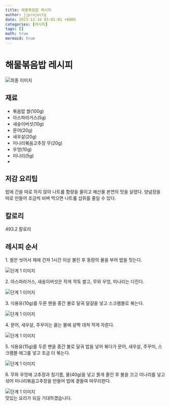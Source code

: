 ```yaml
---
title: 해물볶음밥 레시피
author: jjprojectg
date: 2023-12-16 03:01:01 +0000
categories: [레시피]
tags: []
math: true
mermaid: true
---
```

<meta name="og:type" content="website"/>
<meta charset="UTF-8"/>
<div class="header">
  <h1>해물볶음밥 레시피</h1>
</div>

<div class="container my-4">
  <div class="row">
    <div class="col-12 col-md-6">
      <div class="recipe-image">
        <img src="http://www.foodsafetykorea.go.kr/uploadimg/cook/10_00219_2.png" class="step-image" alt="최종 이미지"/>
      </div>
    </div>
    <div class="col-12 col-md-6">
      <div class="ingredients">
        <h2>재료</h2>
        <ul class="card">
          <li> 볶음밥 쌀(100g) </li>
          <li>  아스파라거스(5g) </li>
          <li>  새송이버섯(10g) </li>
          <li> 문어(20g) </li>
          <li>  새우살(20g) </li>
          <li> 미나리볶음고추장 무(20g) </li>
          <li>  우엉(10g) </li>
          <li>  미나리(5g) </li>
          <li>  </li>
</ul>
      </div>
    </div>
    <div class="col-12 col-md-6">
      <div class="ingredients">
        <h2>저감 요리팁</h2>
        <div class="card"> 
          <p>
            밥에 간을 따로 하지 않아 나트륨 함량을 줄이고 해산물 본연의 맛을 살렸다.
양념장을 따로 만들어 조금씩 비벼 먹으면 나트륨 섭취를 줄일 수 있다.
          </p>
        </div>
      </div>
      <div class="ingredients">
        <h2>칼로리</h2>
        <div class="card"> 
          <p>
            493.2 칼로리
          </p>
        </div>
      </div>
    </div>
  </div>

  <h2 class="my-4">레시피 순서</h2>
  <div class="card recipe-card">
    <div class="card-body recipe-step">
      <p class="card-text step-description">1. 쌀은 씻어서 체에 건져 1시간 이상
불린 후 동량의 물을 부어 밥을
짓는다.</p>
      <img src="http://www.foodsafetykorea.go.kr/uploadimg/cook/20_00219_1.png" alt="단계 1 이미지" class="step-image"/>
    </div>
  </div>
  <div class="card recipe-card">
    <div class="card-body recipe-step">
      <p class="card-text step-description">2. 아스파라거스, 새송이버섯은 작게
깍둑 썰고, 무와 우엉, 미나리는
다진다.</p>
      <img src="http://www.foodsafetykorea.go.kr/uploadimg/cook/20_00219_2.png" alt="단계 1 이미지" class="step-image"/>
    </div>
  </div>
  <div class="card recipe-card">
    <div class="card-body recipe-step">
      <p class="card-text step-description">3. 식용유(10g)를 두른 팬을 중간 불로
달궈 달걀을 넣고 스크램블로
볶는다.</p>
      <img src="http://www.foodsafetykorea.go.kr/uploadimg/cook/20_00219_3.png" alt="단계 1 이미지" class="step-image"/>
    </div>
  </div>
  <div class="card recipe-card">
    <div class="card-body recipe-step">
      <p class="card-text step-description">4. 문어, 새우살, 주꾸미는 끓는 물에
살짝 데쳐 작게 자른다.</p>
      <img src="http://www.foodsafetykorea.go.kr/uploadimg/cook/20_00219_4.png" alt="단계 1 이미지" class="step-image"/>
    </div>
  </div>
  <div class="card recipe-card">
    <div class="card-body recipe-step">
      <p class="card-text step-description">5. 식용유(15g)를 두른 팬을 중간 불로
달궈 밥을 넣어 볶다가 문어, 새우살,
주꾸미, 스크램블 에그를 넣고 조금
더 볶는다.</p>
      <img src="http://www.foodsafetykorea.go.kr/uploadimg/cook/20_00219_5.png" alt="단계 1 이미지" class="step-image"/>
    </div>
  </div>
  <div class="card recipe-card">
    <div class="card-body recipe-step">
      <p class="card-text step-description">6. 무와 우엉에 고추장과 참기름,
물(40g)을 넣고 묽게 졸인 후 불을
끄고 미나리를 넣고 섞어
미나리볶음고추장을 만들어 밥에
곁들여 마무리한다.</p>
      <img src="http://www.foodsafetykorea.go.kr/uploadimg/cook/20_00219_6.png" alt="단계 1 이미지" class="step-image"/>
    </div>
  </div>

</div>
맛있는 요리가 되길 기대하겠습니다.
